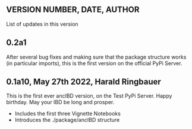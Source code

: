 ## VERSION NUMBER, DATE, AUTHOR
List of updates in this version

## 0.2a1
After several bug fixes and making sure that the package structure works (in particular imports), this is the first version on the official PyPi Server.

## 0.1a10, May 27th 2022, Harald Ringbauer
This is the first ever ancIBD version, on the Test PyPi Server. Happy birthday. May your IBD be long and prosper.
- Includes the first three Vignette Notebooks
- Introduces the ./package/ancIBD structure